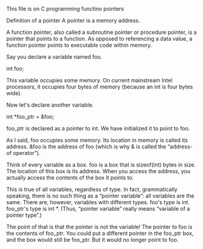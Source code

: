 This file is on C programming functino pointers

Definition of a pointer
A pointer is a memory address.

A function pointer, also called a subroutine pointer or procedure pointer, is a pointer that points to a function. As opposed to referencing a data value, a function pointer points to executable code within memory.

Say you declare a variable named foo.

int foo;

This variable occupies some memory. On current mainstream Intel processors, it occupies four bytes of memory (because an int is four bytes wide).

Now let's declare another variable.

int *foo_ptr = &foo;

foo_ptr is declared as a pointer to int. We have initialized it to point to foo.

As I said, foo occupies some memory. Its location in memory is called its address. &foo is the address of foo (which is why & is called the “address-of operator”).

Think of every variable as a box. foo is a box that is sizeof(int) bytes in size. The location of this box is its address. When you access the address, you actually access the contents of the box it points to.

This is true of all variables, regardless of type. In fact, grammatically speaking, there is no such thing as a “pointer variable”: all variables are the same. There are, however, variables with different types. foo's type is int. foo_ptr's type is int *. (Thus, “pointer variable” really means “variable of a pointer type”.)

The point of that is that the pointer is not the variable! The pointer to foo is the contents of foo_ptr. You could put a different pointer in the foo_ptr box, and the box would still be foo_ptr. But it would no longer point to foo.
